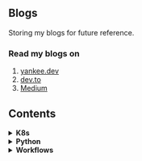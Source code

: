 ## Blogs

Storing my blogs for future reference.

### Read my blogs on

1. [yankee.dev](https://yankee.dev)
2. [dev.to](https://dev.to/yankee)
3. [Medium](https://medium.com/@yankee.exe)


## Contents
<details><summary><strong>K8s</strong></summary>

* [Deploy your Serverless Python function locally with OpenFaas in Kubernetes](https://github.com/yankeexe/blogs/blob/master/k8s/Deploy_your_Serverless_Python_function_locally_with_OpenFaas_in_Kubernetes.md)
* [How Rolling and Rollback Deployments work in Kubernetes](https://github.com/yankeexe/blogs/blob/master/k8s/How_Rolling_and_Rollback_Deployments_work_in_Kubernetes.md)
* [Setting up multi-node Kubernetes cluster locally with K3s and Multipass](https://github.com/yankeexe/blogs/blob/master/k8s/Setting_up_multi-node_Kubernetes_cluster_locally_with_K3s_and_Multipass.md)
* [6 Tools to Run Kubernetes Locally](https://github.com/yankeexe/blogs/blob/master/k8s/6_Tools_to_Run_Kubernetes_Locally.md)

</details>

<details><summary><strong>Python</strong></summary>

* [Understanding Iterators and Iterables in Python](https://github.com/yankeexe/blogs/blob/master/python/Iterators_and_Iterables_in_Python.md)
* [Understanding Callable in Python](https://github.com/yankeexe/blogs/blob/master/python/Understanding_Callable_in_Python.md)
</details>

<details><summary><strong>Workflows</strong></summary>

* [Command Line Productivity with ZSH Aliases](https://github.com/yankeexe/blogs/blob/master/workflows/Command_Line_Productivity_with_ZSH_Aliases.md)
* [Command line productivity with Fish shell](https://github.com/yankeexe/blogs/blob/master/workflows/Command_line_productivity_with_Fish_shell.md)
* [Faster Git workflow with Git Aliases](https://github.com/yankeexe/blogs/blob/master/workflows/Faster_Git_workflow_with_Git_Aliases.md)
* [Mastering Git Stash Workflow](https://github.com/yankeexe/blogs/blob/master/workflows/Mastering_Git_Stash_Workflow.md)
* [Practical Guide to Git Worktree](https://github.com/yankeexe/blogs/blob/master/workflows/Practical_Guide_to_Git_Worktree.md)
</details>
